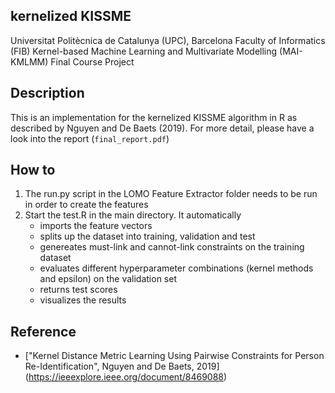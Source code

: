 ## kernelized KISSME

Universitat Politècnica de Catalunya (UPC), Barcelona
Faculty of Informatics (FIB)
Kernel-based Machine Learning and Multivariate Modelling (MAI-KMLMM)
Final Course Project


## Description
This is an implementation for the kernelized KISSME algorithm in R as described by Nguyen and De Baets (2019).
For more detail, please have a look into the report (`final_report.pdf`)

## How to
1. The run.py script in the LOMO Feature Extractor folder needs to be run in order to create the features
2. Start the test.R in the main directory. It automatically 
	* imports the feature vectors
	* splits up the dataset into training, validation and test
	* genereates must-link and cannot-link constraints on the training dataset
	* evaluates different hyperparameter combinations (kernel methods and epsilon) on the validation set
	* returns test scores
	* visualizes the results
	
## Reference
* ["Kernel Distance Metric Learning Using Pairwise Constraints for Person Re-Identification", Nguyen and De Baets, 2019] (https://ieeexplore.ieee.org/document/8469088)

